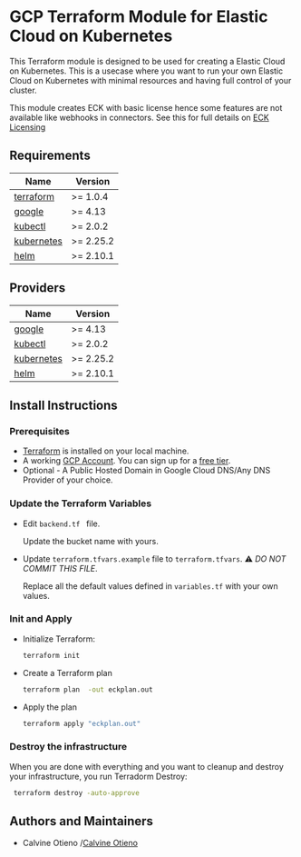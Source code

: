 # GCP Terraform Module for Elastic Cloud on Kubernetes

This Terraform module is designed to be used for creating a Elastic Cloud on Kubernetes. This is a usecase where you want to run your own Elastic Cloud on Kubernetes with minimal resources and having full control of your cluster.

This module creates ECK with basic license hence some features are not available like webhooks in connectors. See this for full details on [ECK Licensing](https://www.elastic.co/subscriptions)


## Requirements

| Name | Version |
|------|---------|
| <a name="requirement_terraform"></a> [terraform](#requirement\_terraform) | >= 1.0.4 |
| <a name="requirement_google"></a> [google](#requirement\_google) | >= 4.13 |
| <a name="requirement_kubectl"></a> [kubectl](#requirement\_kubectl) | >= 2.0.2 |
| <a name="requirement_kubernetes"></a> [kubernetes](#requirement\_kubernetes) | >= 2.25.2 |
| <a name="requirement_helm"></a> [helm](#requirement\_helm) | >= 2.10.1 |

## Providers

| Name | Version |
|------|---------|
| <a name="provider_google"></a> [google](#provider\_google) | >= 4.13 |
| <a name="requirement_kubectl"></a> [kubectl](#requirement\_kubectl) | >= 2.0.2 |
| <a name="requirement_kubernetes"></a> [kubernetes](#requirement\_kubernetes) | >= 2.25.2 |
| <a name="requirement_helm"></a> [helm](#requirement\_helm) | >= 2.10.1 |


## Install Instructions

### Prerequisites

- [Terraform](https://developer.hashicorp.com/terraform/install?product_intent=terraform) is installed on your local machine.
- A working [GCP Account](https://cloud.google.com/free?hl=en). You can sign up for a [free tier](https://cloud.google.com/free?hl=en).
- Optional - A Public Hosted Domain in Google Cloud DNS/Any DNS Provider of your choice.

### Update the Terraform Variables

- Edit `backend.tf ` file.

    Update the bucket name with yours.
- Update `terraform.tfvars.example` file to `terraform.tfvars`. ⚠️ _DO NOT COMMIT THIS FILE_.

    Replace all the default values defined in `variables.tf` with your own values.

### Init and Apply

- Initialize Terraform:

    ```sh
    terraform init
    ```

- Create a Terraform plan

    ```sh
    terraform plan  -out eckplan.out
    ```

- Apply the plan

    ```sh
    terraform apply "eckplan.out"
    ```

### Destroy the infrastructure

When you are done with everything and you want to cleanup and destroy your infrastructure, you run Terradorm Destroy:


```sh
 terraform destroy -auto-approve
 ```

## Authors and Maintainers

* Calvine Otieno /[Calvine Otieno](https://github.com/NYARAS)
